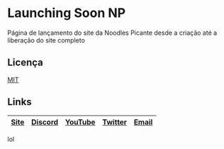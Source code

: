 # Launching Soon NP
Página de lançamento do site da Noodles Picante desde a criação até a liberação do site completo

Licença
----
[MIT][MIT]

Links
----

[Site][Site] | [Discord][Discord] | [YouTube][YouTube] | [Twitter][Twitter] | [Email][Email]
------ | ------ | ------ | ------ | ------ |

   [Site]: <https://www.noodlespicante.ml>
   [Discord]: <https://discord.noodlespicante.ml>
   [YouTube]: <https://youtube.noodlespicante.ml>
   [Twitter]: <https://twitter.noodlespicante.ml>
   [Email]: <mailto:suporte@noodlespicante.tk>
   [MIT]: <https://github.com/noodlespicante/launching-page/blob/main/LICENSE.MD>
   
lol
